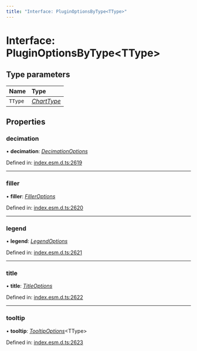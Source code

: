 ```yaml
---
title: "Interface: PluginOptionsByType<TType>"
---
```


# Interface: PluginOptionsByType<TType\>

## Type parameters

Name | Type |
:------ | :------ |
`TType` | [*ChartType*](../README.md#charttype) |

## Properties

### decimation

• **decimation**: [*DecimationOptions*](../README.md#decimationoptions)

Defined in: [index.esm.d.ts:2619](https://github.com/chartjs/Chart.js/blob/b319f2cf/types/index.esm.d.ts#L2619)

___

### filler

• **filler**: [*FillerOptions*](filleroptions.md)

Defined in: [index.esm.d.ts:2620](https://github.com/chartjs/Chart.js/blob/b319f2cf/types/index.esm.d.ts#L2620)

___

### legend

• **legend**: [*LegendOptions*](legendoptions.md)

Defined in: [index.esm.d.ts:2621](https://github.com/chartjs/Chart.js/blob/b319f2cf/types/index.esm.d.ts#L2621)

___

### title

• **title**: [*TitleOptions*](titleoptions.md)

Defined in: [index.esm.d.ts:2622](https://github.com/chartjs/Chart.js/blob/b319f2cf/types/index.esm.d.ts#L2622)

___

### tooltip

• **tooltip**: [*TooltipOptions*](tooltipoptions.md)<TType\>

Defined in: [index.esm.d.ts:2623](https://github.com/chartjs/Chart.js/blob/b319f2cf/types/index.esm.d.ts#L2623)
